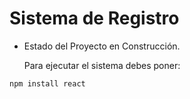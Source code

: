<h1> Sistema de Registro</h1>

- Estado del Proyecto en Construcción.

  Para ejecutar el sistema debes poner:

```npm install react```

